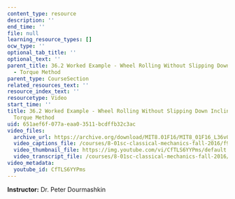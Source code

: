 ```yaml
---
content_type: resource
description: ''
end_time: ''
file: null
learning_resource_types: []
ocw_type: ''
optional_tab_title: ''
optional_text: ''
parent_title: 36.2 Worked Example - Wheel Rolling Without Slipping Down Inclined Plane
  - Torque Method
parent_type: CourseSection
related_resources_text: ''
resource_index_text: ''
resourcetype: Video
start_time: ''
title: 36.2 Worked Example - Wheel Rolling Without Slipping Down Inclined Plane -
  Torque Method
uid: 651aef6f-077a-eaa0-3511-bcdffb32c3ac
video_files:
  archive_url: https://archive.org/download/MIT8.01F16/MIT8_01F16_L36v03_360p.mp4
  video_captions_file: /courses/8-01sc-classical-mechanics-fall-2016/f9acea86398557d5b70b4f3f065447a9_CfTLS6YYPms.vtt
  video_thumbnail_file: https://img.youtube.com/vi/CfTLS6YYPms/default.jpg
  video_transcript_file: /courses/8-01sc-classical-mechanics-fall-2016/bec126e6571dd0e2140215548dea4a59_CfTLS6YYPms.pdf
video_metadata:
  youtube_id: CfTLS6YYPms
---
```


**Instructor:** Dr. Peter Dourmashkin



